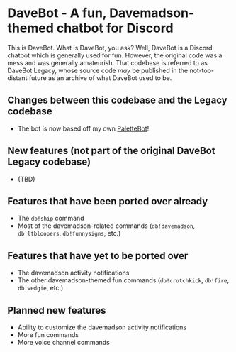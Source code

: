 # DaveBot - A fun, Davemadson-themed chatbot for Discord

This is DaveBot. What is DaveBot, you ask? Well, DaveBot is a Discord chatbot which is generally used for fun. However, the original code was a mess and was generally amateurish. That codebase is referred to as DaveBot Legacy, whose source code *may* be published in the not-too-distant future as an archive of what DaveBot used to be.

## Changes between this codebase and the Legacy codebase

* The bot is now based off my own [PaletteBot](https://github.com/FairPlay137/Discord-PaletteBot)!

## New features (not part of the original DaveBot Legacy codebase)

* (TBD)

## Features that have been ported over already

* The `db!ship` command
* Most of the davemadson-related commands (`db!davemadson`, `db!ltbloopers`, `db!funnysigns`, etc.)

## Features that have yet to be ported over

* The davemadson activity notifications
* The other davemadson-themed fun commands (`db!crotchkick`, `db!fire`, `db!wedgie`, etc.)

## Planned new features

* Ability to customize the davemadson activity notifications
* More fun commands
* More voice channel commands
